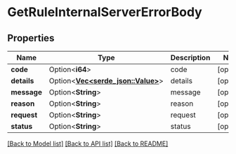 # GetRuleInternalServerErrorBody

## Properties

Name | Type | Description | Notes
------------ | ------------- | ------------- | -------------
**code** | Option<**i64**> | code | [optional]
**details** | Option<[**Vec<serde_json::Value>**](serde_json::Value.md)> | details | [optional]
**message** | Option<**String**> | message | [optional]
**reason** | Option<**String**> | reason | [optional]
**request** | Option<**String**> | request | [optional]
**status** | Option<**String**> | status | [optional]

[[Back to Model list]](../README.md#documentation-for-models) [[Back to API list]](../README.md#documentation-for-api-endpoints) [[Back to README]](../README.md)


